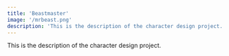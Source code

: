 ```yaml
---
title: 'Beastmaster'
image: '/mrbeast.png'
description: 'This is the description of the character design project.'
---
```

This is the description of the character design project.
